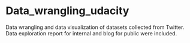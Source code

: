 # Data_wrangling_udacity

Data wrangling and data visualization of datasets collected from Twitter.
Data exploration report for internal and blog for public were included.
